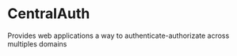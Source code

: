 CentralAuth
===========

Provides web applications a way to authenticate-authorizate across multiples domains
